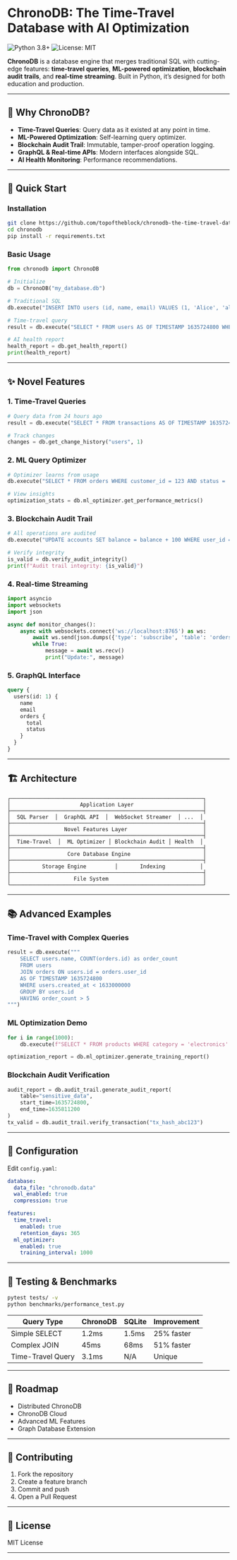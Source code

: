 # ChronoDB: The Time-Travel Database with AI Optimization

![Python 3.8+](https://img.shields.io/badge/Python-3.8%2B-green)
![License: MIT](https://img.shields.io/badge/License-MIT-yellow)

**ChronoDB** is a database engine that merges traditional SQL with cutting-edge features: **time-travel queries**, **ML-powered optimization**, **blockchain audit trails**, and **real-time streaming**. Built in Python, it’s designed for both education and production.

---

## 🌟 Why ChronoDB?

- **Time-Travel Queries**: Query data as it existed at any point in time.
- **ML-Powered Optimization**: Self-learning query optimizer.
- **Blockchain Audit Trail**: Immutable, tamper-proof operation logging.
- **GraphQL & Real-time APIs**: Modern interfaces alongside SQL.
- **AI Health Monitoring**: Performance recommendations.

---

## 🚀 Quick Start

### Installation
```bash
git clone https://github.com/topoftheblock/chronodb-the-time-travel-database-with-ai-optimization.git
cd chronodb
pip install -r requirements.txt
```

### Basic Usage
```python
from chronodb import ChronoDB

# Initialize
db = ChronoDB("my_database.db")

# Traditional SQL
db.execute("INSERT INTO users (id, name, email) VALUES (1, 'Alice', 'alice@email.com')")

# Time-travel query
result = db.execute("SELECT * FROM users AS OF TIMESTAMP 1635724800 WHERE name = 'Alice'")

# AI health report
health_report = db.get_health_report()
print(health_report)
```

---

## ✨ Novel Features

### 1. Time-Travel Queries
```python
# Query data from 24 hours ago
result = db.execute("SELECT * FROM transactions AS OF TIMESTAMP 1635724800")

# Track changes
changes = db.get_change_history("users", 1)
```

### 2. ML Query Optimizer
```python
# Optimizer learns from usage
db.execute("SELECT * FROM orders WHERE customer_id = 123 AND status = 'shipped'")

# View insights
optimization_stats = db.ml_optimizer.get_performance_metrics()
```

### 3. Blockchain Audit Trail
```python
# All operations are audited
db.execute("UPDATE accounts SET balance = balance + 100 WHERE user_id = 1")

# Verify integrity
is_valid = db.verify_audit_integrity()
print(f"Audit trail integrity: {is_valid}")
```

### 4. Real-time Streaming
```python
import asyncio
import websockets
import json

async def monitor_changes():
    async with websockets.connect('ws://localhost:8765') as ws:
        await ws.send(json.dumps({'type': 'subscribe', 'table': 'orders'}))
        while True:
            message = await ws.recv()
            print("Update:", message)
```

### 5. GraphQL Interface
```graphql
query {
  users(id: 1) {
    name
    email
    orders {
      total
      status
    }
  }
}
```

---

## 🏗️ Architecture
```
┌─────────────────────────────────────────────────────────────┐
│                      Application Layer                      │
├─────────────────────────────────────────────────────────────┤
│  SQL Parser  │  GraphQL API  │  WebSocket Streamer  │ ...  │
├─────────────────────────────────────────────────────────────┤
│                 Novel Features Layer                        │
├─────────────────────────────────────────────────────────────┤
│  Time-Travel  │  ML Optimizer │ Blockchain Audit │ Health  │
├─────────────────────────────────────────────────────────────┤
│                  Core Database Engine                       │
├─────────────────────────────────────────────────────────────┤
│          Storage Engine         │       Indexing           │
├─────────────────────────────────────────────────────────────┤
│                    File System                              │
└─────────────────────────────────────────────────────────────┘
```

---

## 📚 Advanced Examples

### Time-Travel with Complex Queries
```python
result = db.execute("""
    SELECT users.name, COUNT(orders.id) as order_count
    FROM users
    JOIN orders ON users.id = orders.user_id
    AS OF TIMESTAMP 1635724800
    WHERE users.created_at < 1633000000
    GROUP BY users.id
    HAVING order_count > 5
""")
```

### ML Optimization Demo
```python
for i in range(1000):
    db.execute(f"SELECT * FROM products WHERE category = 'electronics' AND price > {i}")

optimization_report = db.ml_optimizer.generate_training_report()
```

### Blockchain Audit Verification
```python
audit_report = db.audit_trail.generate_audit_report(
    table="sensitive_data",
    start_time=1635724800,
    end_time=1635811200
)
tx_valid = db.audit_trail.verify_transaction("tx_hash_abc123")
```

---

## 🔧 Configuration
Edit `config.yaml`:
```yaml
database:
  data_file: "chronodb.data"
  wal_enabled: true
  compression: true

features:
  time_travel:
    enabled: true
    retention_days: 365
  ml_optimizer:
    enabled: true
    training_interval: 1000
```

---

## 🧪 Testing & Benchmarks
```bash
pytest tests/ -v
python benchmarks/performance_test.py
```

| **Query Type**      | ChronoDB | SQLite | Improvement |
|---------------------|----------|--------|-------------|
| Simple SELECT       | 1.2ms    | 1.5ms  | 25% faster  |
| Complex JOIN        | 45ms     | 68ms   | 51% faster  |
| Time-Travel Query   | 3.1ms    | N/A    | Unique      |

---

## 🔮 Roadmap
- Distributed ChronoDB
- ChronoDB Cloud
- Advanced ML Features
- Graph Database Extension

---

## 🤝 Contributing
1. Fork the repository
2. Create a feature branch
3. Commit and push
4. Open a Pull Request

---

## 📄 License
MIT License

---

